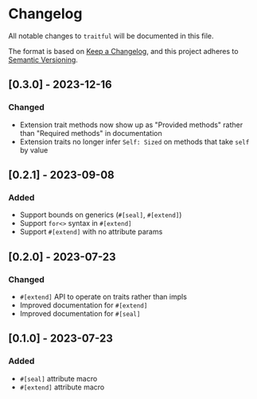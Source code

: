 # Changelog
All notable changes to `traitful` will be documented in this file.

The format is based on [Keep a Changelog], and this project adheres to
[Semantic Versioning].

## [0.3.0] - 2023-12-16
### Changed
 - Extension trait methods now show up as "Provided methods" rather than
   "Required methods" in documentation
 - Extension traits no longer infer `Self: Sized` on methods that take `self` by
   value

## [0.2.1] - 2023-09-08
### Added
 - Support bounds on generics (`#[seal]`, `#[extend]`)
 - Support `for<>` syntax in `#[extend]`
 - Support `#[extend]` with no attribute params

## [0.2.0] - 2023-07-23
### Changed
 - `#[extend]` API to operate on traits rather than impls
 - Improved documentation for `#[extend]`
 - Improved documentation for `#[seal]`

## [0.1.0] - 2023-07-23
### Added
 - `#[seal]` attribute macro
 - `#[extend]` attribute macro

[Keep a Changelog]: https://keepachangelog.com/en/1.0.0/
[Semantic Versioning]: https://github.com/AldaronLau/semver/blob/stable/README.md
